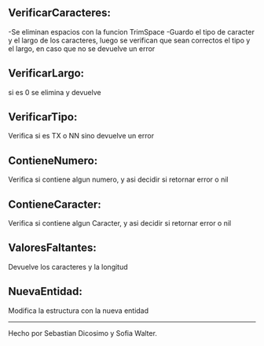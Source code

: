 ## VerificarCaracteres:

-Se eliminan espacios con la funcion TrimSpace
-Guardo el tipo de caracter y el largo de los caracteres, luego se verifican que sean correctos el tipo y el largo, en caso que no se devuelve un error

## VerificarLargo:
si es 0 se elimina y devuelve 

## VerificarTipo:

Verifica si es TX o NN sino devuelve un error

## ContieneNumero:

Verifica si contiene algun numero, y asi decidir si retornar error o nil 

## ContieneCaracter:

Verifica si contiene algun Caracter, y asi decidir si retornar error o nil

## ValoresFaltantes:

Devuelve los caracteres y la longitud

## NuevaEntidad:

Modifica la estructura con la nueva entidad

____________________________________________________________

Hecho por Sebastian Dicosimo y Sofia Walter.

